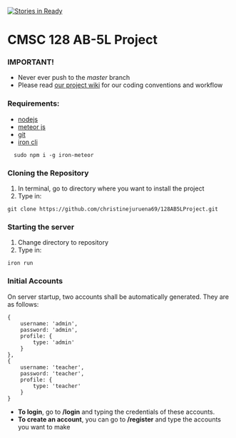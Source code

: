 [![Stories in Ready](https://badge.waffle.io/christinejuruena69/128AB5LProject.png?label=ready&title=Ready)](https://waffle.io/christinejuruena69/128AB5LProject)
# CMSC 128 AB-5L Project

### IMPORTANT!
  * Never ever push to the *master* branch
  * Please read [our project wiki](https://github.com/christinejuruena69/128AB5LProject/wiki) for our coding conventions and workflow

### Requirements:
  * [nodejs](https://github.com/creationix/nvm)
  * [meteor js](http://www.meteor.com/)
  * [git](http://git-scm.com/)
  * [iron cli](https://github.com/iron-meteor/iron-cli)
```
  sudo npm i -g iron-meteor
```

### Cloning the Repository
  1. In terminal, go to directory where you want to install the project
  2. Type in:
```
git clone https://github.com/christinejuruena69/128AB5LProject.git
```

### Starting the server
  1. Change directory to repository
  2. Type in:
```
iron run
```

### Initial Accounts
On server startup, two accounts shall be automatically generated. They are as follows:
```
{
    username: 'admin',
    password: 'admin',
    profile: {
        type: 'admin'
    }
},
{
    username: 'teacher',
    password: 'teacher',
    profile: {
        type: 'teacher'
    }
}
```

* **To login**, go to **/login** and typing the credentials of these accounts.
* **To create an account**, you can go to **/register** and type the accounts you want to make
 
